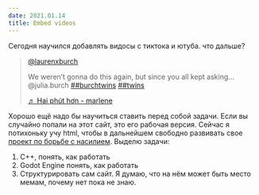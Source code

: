 ```yaml
---
date: 2021.01.14
title: Embed videos
---
```

Сегодня научился добавлять видосы с тиктока и ютуба. что дальше? <br />

<blockquote class="tiktok-embed" cite="https://www.tiktok.com/@laurenxburch/video/6912885570171571461" data-video-id="6912885570171571461" style="max-width: 605px;min-width: 325px;" > <section> <a target="_blank" title="@laurenxburch" href="https://www.tiktok.com/@laurenxburch">@laurenxburch</a> <p>We weren’t gonna do this again, but since you all kept asking... @julia.burch  <a title="burchtwins" target="_blank" href="https://www.tiktok.com/tag/burchtwins">##burchtwins</a> <a title="twins" target="_blank" href="https://www.tiktok.com/tag/twins">##twins</a></p> <a target="_blank" title="♬ Hai phút hơn - marlene" href="https://www.tiktok.com/music/Hai-phút-hơn-6896285439846910721">♬ Hai phút hơn - marlene</a> </section> </blockquote> <script async src="https://www.tiktok.com/embed.js"></script>

Хорошо ещё надо бы научиться ставить перед собой задачи. Если вы случайно попали на этот сайт, это его рабочая версия. Сейчас я потихоньку учу html, чтобы в дальнейшем свободно развивать свое [проект по борьбе с насилием](https://poolsar42.github.io/non-violent/game.html). Выделю задачи:

1. С++, понять, как работать
2. Godot Engine понять, как работать
3. Структурировать сам сайт. Я думаю, что на нём может быть место мемам, почему нет пока не знаю.
